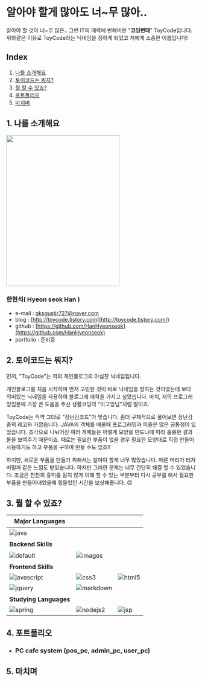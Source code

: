 ﻿# 알아야 할게 많아도 너~무 많아..
알아야 할 것이 너~무 많은.. 그런 IT의 매력에 반해버린 "**코딩변태**" ToyCode입니다.
위와같은 이유로 ToyCode라는 닉네임을 정하게 되었고 저에게 소중한 이름입니다! 

## Index
1. [나를 소개해요](#1-나를-소개해요)
2. [토이코드는 뭐지?](#2-토이코드는-뭐지)
3. [뭘 할 수 있죠?](#3-뭘-할-수-있죠)
4. [포트폴리오](#4-포트폴리오)
5. [마치며](#5-마치며) 

## 1. 나를 소개해요

<img src="https://user-images.githubusercontent.com/38531104/43686622-e9dff4f6-9903-11e8-87c5-511a4d4aec23.jpg" width="300" height="400">

### 한현석( Hyeon seok Han )
 - e-mail : <gksgustjr727@naver.com>
 - blog : [http://toycode.tistory.com](http://toycode.tistory.com/)
 - github : [https://github.com/HanHyeonseok](https://github.com/HanHyeonseok)
 - portfolio : 준비중

## 2. 토이코드는 뭐지?

먼저, "ToyCode"는 저의 개인블로그의 야심찬 닉네임입니다.  

개인블로그를 처음 시작하며 먼저 고민한 것이 바로 닉네임을 정하는 것이였는데 보다 의미있는 닉네임을 사용하여 블로그에 애착을 가지고 싶었습니다. 마치, 저의 프로그래밍입문에 가장 큰 도움을 주신 생활코딩의 "이고잉님"처럼 말이죠.  

ToyCode는 직역 그대로 "장난감코드"가 맞습니다. 좀더 구체적으로 풀어보면 장난감중의 레고와 가깝습니다. JAVA의 객체를 배울때 프로그래밍과 퍼즐은 많은 공통점이 있었습니다. 조각으로 나뉘어진 여러 개체들은 어떻게 모양을 만드냐에 따라 훌륭한 결과물을 보여주기 때문이죠. 때로는 필요한 부품이 없을 경우 필요한 모양대로 직접 만들어 사용하기도 하고 부품을 구하여 만들 수도 있죠!!  

하지만, 새로운 부품을 만들기 위해서는 알아야 할게 너무 많았습니다. 때론 머리가 터져버릴꺼 같은 느낌도 받았습니다. 하지만 그러한 문제는 너무 간단히 해결 할 수 있었습니다. 조금은 천천히 흥미를 잃지 않게 이해 할 수 있는 부분부터 다시 공부를 해서 필요한 부품을 만들어내었을때 힘들었던 시간을 보상해줍니다. &#128525;

## 3. 뭘 할 수 있죠?

Major Languages|ㅤ|ㅤ
---|---|---
![java](https://user-images.githubusercontent.com/38531104/43716471-2f9d9e38-99bf-11e8-9407-314dfc2f8702.png)|ㅤ|ㅤ
 **Backend Skills**|ㅤ|ㅤ
![default](https://user-images.githubusercontent.com/38531104/43716482-30797e3a-99bf-11e8-997c-055b414d2993.jpg)|![images](https://user-images.githubusercontent.com/38531104/43716470-2f712ff6-99bf-11e8-9bf3-c3466dcb19cf.png)|ㅤ
**Frontend Skills**|ㅤ|ㅤ
![javascript](https://user-images.githubusercontent.com/38531104/43716473-2fcb2b32-99bf-11e8-874d-4bdb840d0cf7.png)|![css3](https://user-images.githubusercontent.com/38531104/43716467-2f12a47c-99bf-11e8-8c06-1a3330813716.png)|![html5](https://user-images.githubusercontent.com/38531104/43716469-2f3f6ade-99bf-11e8-95f6-06e31f088e6d.png)
![jquery](https://user-images.githubusercontent.com/38531104/43716475-2ff84130-99bf-11e8-9e85-4471e6f67f72.png)|![markdown](https://user-images.githubusercontent.com/38531104/43716480-30507422-99bf-11e8-8fce-59de7af5c4e5.png)|ㅤ
**Studying Languages**|ㅤ|ㅤ
![spring](https://user-images.githubusercontent.com/38531104/43717758-7b93d416-99c3-11e8-93dd-6f3034f585aa.png)|![nodejs2](https://user-images.githubusercontent.com/38531104/43717757-7b5f38a0-99c3-11e8-8b12-82acd6f08848.png)|![jsp](https://user-images.githubusercontent.com/38531104/43717756-7b37473c-99c3-11e8-9a1b-577cd477b3e7.png)

## 4. 포트폴리오
- ### PC cafe system (pos_pc, admin_pc, user_pc)

## 5. 마치며
